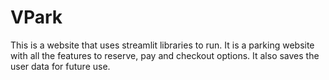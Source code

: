 # VPark
This is a website that uses streamlit libraries to run. It is a parking website with all the features to reserve, pay and checkout options. It also saves the user data for future use. 
